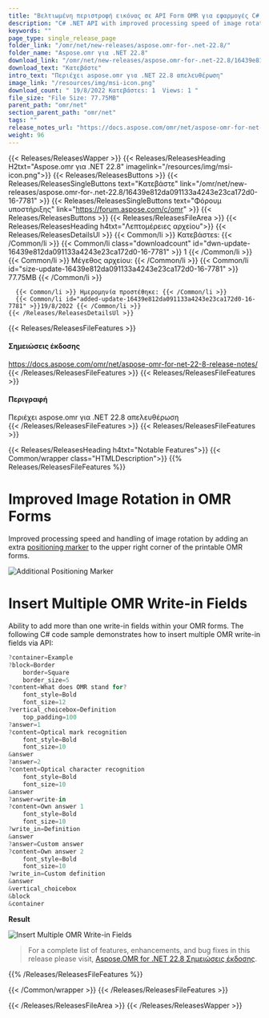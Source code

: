 ```yaml
---
title: "Βελτιωμένη περιστροφή εικόνας σε API Form OMR για εφαρμογές C#, ASP.NET"
description: "C# .NET API with improved processing speed of image rotation by adding an extra positioning marker, ability to add more than one write-in fields in OMR forms."
keywords: ""
page_type: single_release_page
folder_link: "/omr/net/new-releases/aspose.omr-for-.net-22.8/"
folder_name: "Aspose.omr για .NET 22.8"
download_link: "/omr/net/new-releases/aspose.omr-for-.net-22.8/16439e812da091133a4243e23ca172d0-16-7781"
download_text: "Κατεβάστε"
intro_text: "Περιέχει aspose.omr για .NET 22.8 απελευθέρωση"
image_link: "/resources/img/msi-icon.png"
download_count: " 19/8/2022 Κατεβάστεs: 1  Views: 1 "
file_size: "File Size: 77.75MB"
parent_path: "omr/net"
section_parent_path: "omr/net"
tags: ""
release_notes_url: "https://docs.aspose.com/omr/net/aspose-omr-for-net-22-8-release-notes/"
weight: 96
---
```


{{< Releases/ReleasesWapper >}}
  {{< Releases/ReleasesHeading H2txt="Aspose.omr για .NET 22.8" imagelink="/resources/img/msi-icon.png">}}
  {{< Releases/ReleasesButtons >}}
    {{< Releases/ReleasesSingleButtons text="Κατεβάστε" link="/omr/net/new-releases/aspose.omr-for-.net-22.8/16439e812da091133a4243e23ca172d0-16-7781" >}}
    {{< Releases/ReleasesSingleButtons text="Φόρουμ υποστήριξης" link="https://forum.aspose.com/c/omr" >}}
  {{< Releases/ReleasesButtons >}}
  {{< Releases/ReleasesFileArea >}}
    {{< Releases/ReleasesHeading h4txt="Λεπτομέρειες αρχείου">}}
    {{< Releases/ReleasesDetailsUl >}}
      {{< Common/li >}} Κατεβάστεs: {{< /Common/li >}}
      {{< Common/li class="downloadcount" id="dwn-update-16439e812da091133a4243e23ca172d0-16-7781" >}} 1 {{< /Common/li >}}
      {{< Common/li >}} Μέγεθος αρχείου: {{< /Common/li >}}
      {{< Common/li id="size-update-16439e812da091133a4243e23ca172d0-16-7781" >}} 77.75MB {{< /Common/li >}}

      {{< Common/li >}} Ημερομηνία προστέθηκε: {{< /Common/li >}}
      {{< Common/li id="added-update-16439e812da091133a4243e23ca172d0-16-7781" >}}19/8/2022 {{< /Common/li >}}
    {{< /Releases/ReleasesDetailsUl >}}

  {{< Releases/ReleasesFileFeatures >}}
      <h4>Σημειώσεις έκδοσης</h4><div><a href='https://docs.aspose.com/omr/net/aspose-omr-for-net-22-8-release-notes/'>https://docs.aspose.com/omr/net/aspose-omr-for-net-22-8-release-notes/</a></div>
  {{< /Releases/ReleasesFileFeatures >}}
  {{< Releases/ReleasesFileFeatures >}}
      <h4>Περιγραφή</h4><div class="HTMLDescription">Περιέχει aspose.omr για .NET 22.8 απελευθέρωση</div>
  {{< /Releases/ReleasesFileFeatures >}}
  {{< Releases/ReleasesFileFeatures >}}

{{< Releases/ReleasesHeading h4txt="Notable Features">}}
{{< Common/wrapper class="HTMLDescription">}}
{{% Releases/ReleasesFileFeatures %}}

# Improved Image Rotation in OMR Forms

Improved processing speed and handling of image rotation by adding an extra [positioning marker](https://docs.aspose.com/omr/net/omr-form-structure/) to the upper right corner of the printable OMR forms.

![Additional Positioning Marker](https://docs.aspose.com/omr/net/aspose-omr-for-net-22-8-release-notes/markers.png)

# Insert Multiple OMR Write-in Fields

Ability to add more than one write-in fields within your OMR forms. The following C# code sample demonstrates how to insert multiple OMR write-in fields via API:

```csharp
?container=Example
?block=Border
	border=Square
	border_size=5
?content=What does OMR stand for?
	font_style=Bold
	font_size=12
?vertical_choicebox=Definition
	top_padding=100
?answer=1
?content=Optical mark recognition
	font_style=Bold
	font_size=10
&answer
?answer=2
?content=Optical character recognition
	font_style=Bold
	font_size=10
&answer
?answer=write-in
?content=Own answer 1
	font_style=Bold
	font_size=10
?write_in=Definition
&answer
?answer=Custom answer
?content=Own answer 2
	font_style=Bold
	font_size=10
?write_in=Custom definition
&answer
&vertical_choicebox
&block
&container
```

**Result**

![Insert Multiple OMR Write-in Fields](https://docs.aspose.com/omr/net/aspose-omr-for-net-22-8-release-notes/form.png)

> For a complete list of features, enhancements, and bug fixes in this release please visit, [Aspose.OMR for .NET 22.8 Σημειώσεις έκδοσης](https://docs.aspose.com/omr/net/aspose-omr-for-net-22-8-release-notes/).

{{% /Releases/ReleasesFileFeatures %}}

{{< /Common/wrapper >}}
{{< /Releases/ReleasesFileFeatures >}}

{{< /Releases/ReleasesFileArea >}}
{{< /Releases/ReleasesWapper >}}

